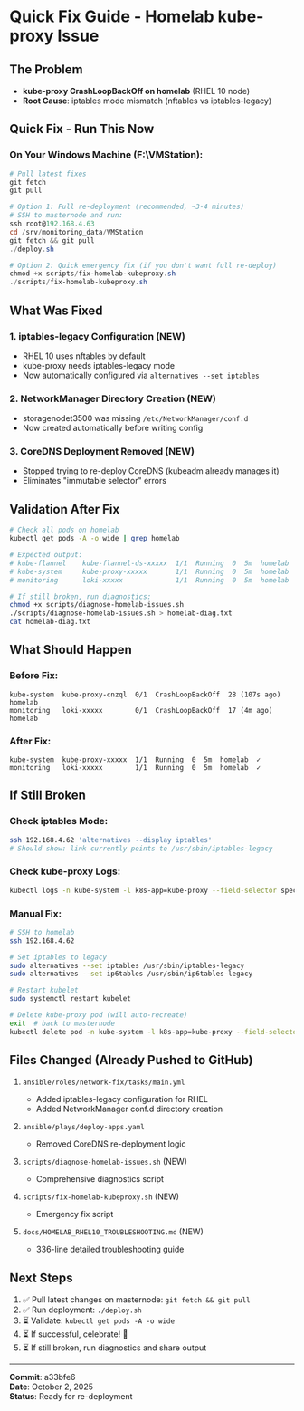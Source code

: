 # Quick Fix Guide - Homelab kube-proxy Issue

## The Problem
- **kube-proxy CrashLoopBackOff on homelab** (RHEL 10 node)
- **Root Cause**: iptables mode mismatch (nftables vs iptables-legacy)

## Quick Fix - Run This Now

### On Your Windows Machine (F:\VMStation):

```powershell
# Pull latest fixes
git fetch
git pull

# Option 1: Full re-deployment (recommended, ~3-4 minutes)
# SSH to masternode and run:
ssh root@192.168.4.63
cd /srv/monitoring_data/VMStation
git fetch && git pull
./deploy.sh

# Option 2: Quick emergency fix (if you don't want full re-deploy)
chmod +x scripts/fix-homelab-kubeproxy.sh
./scripts/fix-homelab-kubeproxy.sh
```

## What Was Fixed

### 1. iptables-legacy Configuration (NEW)
- RHEL 10 uses nftables by default
- kube-proxy needs iptables-legacy mode
- Now automatically configured via `alternatives --set iptables`

### 2. NetworkManager Directory Creation (NEW)
- storagenodet3500 was missing `/etc/NetworkManager/conf.d`
- Now created automatically before writing config

### 3. CoreDNS Deployment Removed (NEW)
- Stopped trying to re-deploy CoreDNS (kubeadm already manages it)
- Eliminates "immutable selector" errors

## Validation After Fix

```bash
# Check all pods on homelab
kubectl get pods -A -o wide | grep homelab

# Expected output:
# kube-flannel    kube-flannel-ds-xxxxx  1/1  Running  0  5m  homelab
# kube-system     kube-proxy-xxxxx       1/1  Running  0  5m  homelab  ← Should be Running now
# monitoring      loki-xxxxx             1/1  Running  0  5m  homelab  ← Will fix after kube-proxy works

# If still broken, run diagnostics:
chmod +x scripts/diagnose-homelab-issues.sh
./scripts/diagnose-homelab-issues.sh > homelab-diag.txt
cat homelab-diag.txt
```

## What Should Happen

### Before Fix:
```
kube-system  kube-proxy-cnzql  0/1  CrashLoopBackOff  28 (107s ago)  homelab
monitoring   loki-xxxxx        0/1  CrashLoopBackOff  17 (4m ago)    homelab
```

### After Fix:
```
kube-system  kube-proxy-xxxxx  1/1  Running  0  5m  homelab  ✓
monitoring   loki-xxxxx        1/1  Running  0  5m  homelab  ✓
```

## If Still Broken

### Check iptables Mode:
```bash
ssh 192.168.4.62 'alternatives --display iptables'
# Should show: link currently points to /usr/sbin/iptables-legacy
```

### Check kube-proxy Logs:
```bash
kubectl logs -n kube-system -l k8s-app=kube-proxy --field-selector spec.nodeName=homelab
```

### Manual Fix:
```bash
# SSH to homelab
ssh 192.168.4.62

# Set iptables to legacy
sudo alternatives --set iptables /usr/sbin/iptables-legacy
sudo alternatives --set ip6tables /usr/sbin/ip6tables-legacy

# Restart kubelet
sudo systemctl restart kubelet

# Delete kube-proxy pod (will auto-recreate)
exit  # back to masternode
kubectl delete pod -n kube-system -l k8s-app=kube-proxy --field-selector spec.nodeName=homelab
```

## Files Changed (Already Pushed to GitHub)

1. `ansible/roles/network-fix/tasks/main.yml`
   - Added iptables-legacy configuration for RHEL
   - Added NetworkManager conf.d directory creation

2. `ansible/plays/deploy-apps.yaml`
   - Removed CoreDNS re-deployment logic

3. `scripts/diagnose-homelab-issues.sh` (NEW)
   - Comprehensive diagnostics script

4. `scripts/fix-homelab-kubeproxy.sh` (NEW)
   - Emergency fix script

5. `docs/HOMELAB_RHEL10_TROUBLESHOOTING.md` (NEW)
   - 336-line detailed troubleshooting guide

## Next Steps

1. ✅ Pull latest changes on masternode: `git fetch && git pull`
2. ✅ Run deployment: `./deploy.sh`
3. ⏳ Validate: `kubectl get pods -A -o wide`
4. ⏳ If successful, celebrate! 🎉
5. ⏳ If still broken, run diagnostics and share output

---

**Commit**: a33bfe6  
**Date**: October 2, 2025  
**Status**: Ready for re-deployment
